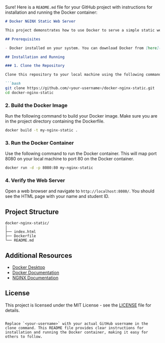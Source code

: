 Sure! Here is a `README.md` file for your GitHub project with instructions for installation and running the Docker container:

```markdown
# Docker NGINX Static Web Server

This project demonstrates how to use Docker to serve a simple static web page using NGINX. Follow the instructions below to set up and run the project.

## Prerequisites

- Docker installed on your system. You can download Docker from [here](https://www.docker.com/products/docker-desktop/).

## Installation and Running

### 1. Clone the Repository

Clone this repository to your local machine using the following command:

```bash
git clone https://github.com/<your-username>/docker-nginx-static.git
cd docker-nginx-static
```

### 2. Build the Docker Image

Run the following command to build your Docker image. Make sure you are in the project directory containing the Dockerfile.

```bash
docker build -t my-nginx-static .
```

### 3. Run the Docker Container

Use the following command to run the Docker container. This will map port 8080 on your local machine to port 80 on the Docker container.

```bash
docker run -d -p 8080:80 my-nginx-static
```

### 4. Verify the Web Server

Open a web browser and navigate to `http://localhost:8080/`. You should see the HTML page with your name and student ID.

## Project Structure

```
docker-nginx-static/
│
├── index.html
├── Dockerfile
└── README.md
```

## Additional Resources

- [Docker Desktop](https://www.docker.com/products/docker-desktop/)
- [Docker Documentation](https://docs.docker.com/)
- [NGINX Documentation](https://nginx.org/en/docs/)

## License

This project is licensed under the MIT License - see the [LICENSE](LICENSE) file for details.
```

Replace `<your-username>` with your actual GitHub username in the clone command. This README file provides clear instructions for installation and running the Docker container, making it easy for others to follow.